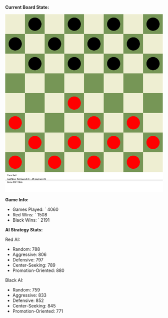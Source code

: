 
**Current Board State:**  
<!-- START_GIF -->
![Checkers Game](./checkers_game.gif)
<!-- END_GIF -->

**Game Info:**  
- Games Played: `<!-- GAMES_PLAYED --> 4060
- Red Wins: `<!-- RED_WINS --> 1508
- Black Wins: `<!-- BLACK_WINS --> 2191

<!-- AI_STATS -->
**AI Strategy Stats:**

Red AI:
- Random: 788
- Aggressive: 806
- Defensive: 797
- Center-Seeking: 789
- Promotion-Oriented: 880

Black AI:
- Random: 759
- Aggressive: 833
- Defensive: 852
- Center-Seeking: 845
- Promotion-Oriented: 771
